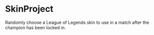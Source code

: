 # SkinProject
Randomly choose a League of Legends skin to use in a match after the champion has been locked in.
